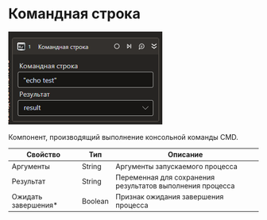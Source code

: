 # Командная строка

![](../../../resources/activities/basic/prog/cmd_base.png)

Компонент, производящий выполнение консольной команды CMD.

| Свойство             | Тип     | Описание                                                  |
| -------------------- | ------- | --------------------------------------------------------- |
| Аргументы            | String  | Аргументы запускаемого процесса                           |
| Результат            | String  | Переменная для сохранения результатов выполнения процесса |
| Ожидать завершения\* | Boolean | Признак ожидания завершения процесса                      |
